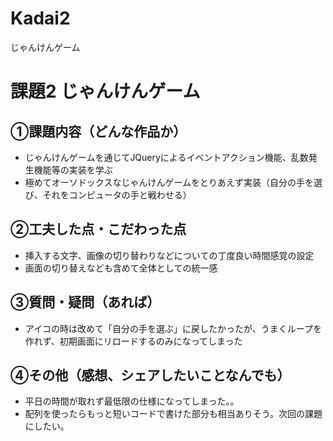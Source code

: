 # Kadai2
じゃんけんゲーム

# 課題2 じゃんけんゲーム

## ①課題内容（どんな作品か）
- じゃんけんゲームを通じてJQueryによるイベントアクション機能、乱数発生機能等の実装を学ぶ
- 極めてオーソドックスなじゃんけんゲームをとりあえず実装（自分の手を選び、それをコンピュータの手と戦わせる）

## ②工夫した点・こだわった点
- 挿入する文字、画像の切り替わりなどについての丁度良い時間感覚の設定
- 画面の切り替えなども含めて全体としての統一感
   
## ③質問・疑問（あれば）
- アイコの時は改めて「自分の手を選ぶ」に戻したかったが、うまくループを作れず、初期画面にリロードするのみになってしまった

## ④その他（感想、シェアしたいことなんでも）
- 平日の時間が取れず最低限の仕様になってしまった。。
- 配列を使ったらもっと短いコードで書けた部分も相当ありそう。次回の課題にしたい。
 
